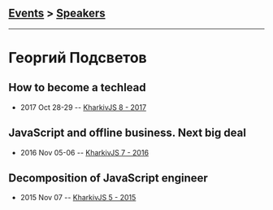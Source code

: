 ## [Events](../README.md) > [Speakers](../speakers.md)
---

# Георгий Подсветов

## How to become a techlead
- 2017 Oct 28-29 -- [KharkivJS 8 - 2017](https://www.youtube.com/watch?v=st98ADflBoQ)    
## JavaScript and offline business. Next big deal
- 2016 Nov 05-06 -- [KharkivJS 7 - 2016](https://www.youtube.com/watch?v=lam0mteyz1I)    
## Decomposition of JavaScript engineer
- 2015 Nov 07 -- [KharkivJS 5 - 2015](https://www.youtube.com/watch?v=sh0vLXNPW2Y)    
